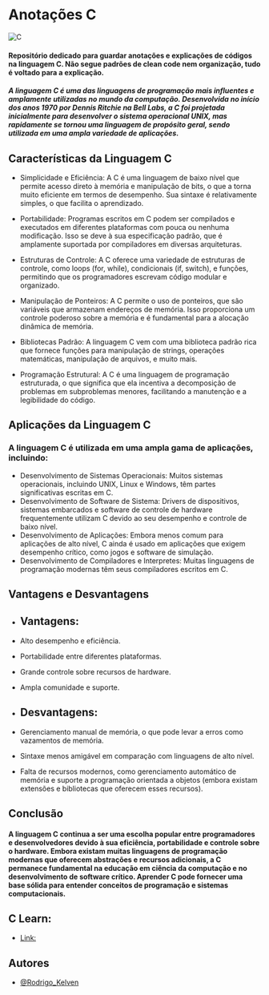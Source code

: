 # Anotações C
![C](https://img.shields.io/badge/c-%2300599C.svg?style=for-the-badge&logo=c&logoColor=white) 

#### Repositório dedicado para guardar anotações e explicações de códigos na linguagem C. Não segue padrões de clean code nem organização, tudo é voltado para a explicação.

##### A linguagem C é uma das linguagens de programação mais influentes e amplamente utilizadas no mundo da computação. Desenvolvida no início dos anos 1970 por Dennis Ritchie na Bell Labs, a C foi projetada inicialmente para desenvolver o sistema operacional UNIX, mas rapidamente se tornou uma linguagem de propósito geral, sendo utilizada em uma ampla variedade de aplicações.

## Características da Linguagem C

- Simplicidade e Eficiência: A C é uma linguagem de baixo nível que permite acesso direto à memória e manipulação de bits, o que a torna muito eficiente em termos de desempenho. Sua sintaxe é relativamente simples, o que facilita o aprendizado.

- Portabilidade: Programas escritos em C podem ser compilados e executados em diferentes plataformas com pouca ou nenhuma modificação. Isso se deve à sua especificação padrão, que é amplamente suportada por compiladores em diversas arquiteturas.

- Estruturas de Controle: A C oferece uma variedade de estruturas de controle, como loops (for, while), condicionais (if, switch), e funções, permitindo que os programadores escrevam código modular e organizado.

- Manipulação de Ponteiros: A C permite o uso de ponteiros, que são variáveis que armazenam endereços de memória. Isso proporciona um controle poderoso sobre a memória e é fundamental para a alocação dinâmica de memória.

- Bibliotecas Padrão: A linguagem C vem com uma biblioteca padrão rica que fornece funções para manipulação de strings, operações matemáticas, manipulação de arquivos, e muito mais.

- Programação Estrutural: A C é uma linguagem de programação estruturada, o que significa que ela incentiva a decomposição de problemas em subproblemas menores, facilitando a manutenção e a legibilidade do código.

## Aplicações da Linguagem C

### A linguagem C é utilizada em uma ampla gama de aplicações, incluindo:

- Desenvolvimento de Sistemas Operacionais: Muitos sistemas operacionais, incluindo UNIX, Linux e Windows, têm partes significativas escritas em C.
- Desenvolvimento de Software de Sistema: Drivers de dispositivos, sistemas embarcados e software de controle de hardware frequentemente utilizam C devido ao seu desempenho e controle de baixo nível.
- Desenvolvimento de Aplicações: Embora menos comum para aplicações de alto nível, C ainda é usado em aplicações que exigem desempenho crítico, como jogos e software de simulação.
- Desenvolvimento de Compiladores e Interpretes: Muitas linguagens de programação modernas têm seus compiladores escritos em C.

## Vantagens e Desvantagens

- ## Vantagens:

- Alto desempenho e eficiência.
- Portabilidade entre diferentes plataformas.
- Grande controle sobre recursos de hardware.
- Ampla comunidade e suporte.

- ## Desvantagens:

- Gerenciamento manual de memória, o que pode levar a erros como vazamentos de memória.
- Sintaxe menos amigável em comparação com linguagens de alto nível.
- Falta de recursos modernos, como gerenciamento automático de memória e suporte a programação orientada a objetos (embora existam extensões e bibliotecas que oferecem esses recursos).

## Conclusão

#### A linguagem C continua a ser uma escolha popular entre programadores e desenvolvedores devido à sua eficiência, portabilidade e controle sobre o hardware. Embora existam muitas linguagens de programação modernas que oferecem abstrações e recursos adicionais, a C permanece fundamental na educação em ciência da computação e no desenvolvimento de software crítico. Aprender C pode fornecer uma base sólida para entender conceitos de programação e sistemas computacionais.
## C Learn:
- [Link:](https://www.learn-c.org/)

## Autores
- [@Rodrigo_Kelven](https://github.com/Rodrigo-Kelven)

